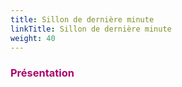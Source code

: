 ```yaml
---
title: Sillon de dernière minute
linkTitle: Sillon de dernière minute
weight: 40
---
```


<font color=#aa026d>

### Présentation

</font>
